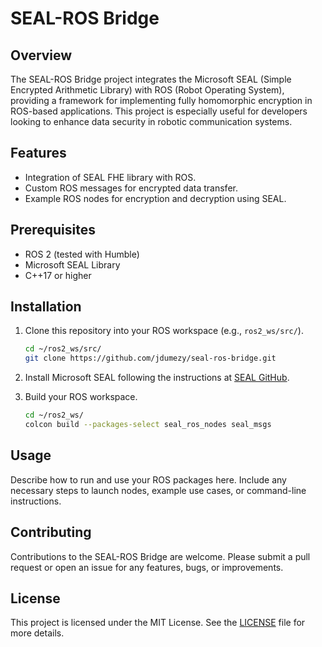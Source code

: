 # SEAL-ROS Bridge

## Overview
The SEAL-ROS Bridge project integrates the Microsoft SEAL (Simple Encrypted Arithmetic Library) with ROS (Robot Operating System), providing a framework for implementing fully homomorphic encryption in ROS-based applications. This project is especially useful for developers looking to enhance data security in robotic communication systems.

## Features
- Integration of SEAL FHE library with ROS.
- Custom ROS messages for encrypted data transfer.
- Example ROS nodes for encryption and decryption using SEAL.

## Prerequisites
- ROS 2 (tested with Humble)
- Microsoft SEAL Library
- C++17 or higher

## Installation
1. Clone this repository into your ROS workspace (e.g., `ros2_ws/src/`).
   ```bash
   cd ~/ros2_ws/src/
   git clone https://github.com/jdumezy/seal-ros-bridge.git
   ```
2. Install Microsoft SEAL following the instructions at [SEAL GitHub](https://github.com/microsoft/SEAL).

3. Build your ROS workspace.
   ```bash
   cd ~/ros2_ws/
   colcon build --packages-select seal_ros_nodes seal_msgs
   ```

## Usage
Describe how to run and use your ROS packages here. Include any necessary steps to launch nodes, example use cases, or command-line instructions.

## Contributing
Contributions to the SEAL-ROS Bridge are welcome. Please submit a pull request or open an issue for any features, bugs, or improvements.

## License
This project is licensed under the MIT License. See the [LICENSE](LICENSE) file for more details.
